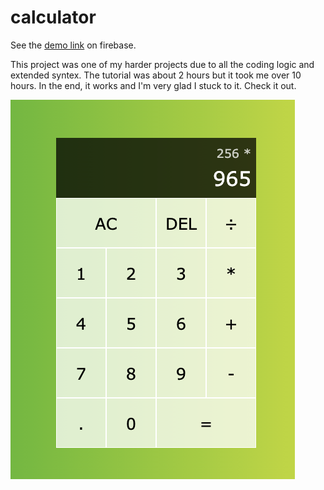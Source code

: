 # calculator

See the [demo link](https://calculator-by-tr.web.app) on firebase.

This project was one of my harder projects due to all the coding logic and extended syntex. The tutorial was about 2 hours but it took me over 10 hours. In the end, it works and I'm very glad I stuck to it. Check it out. 

![demo screen shot](/--demo.png)
